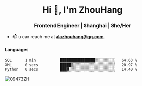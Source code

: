<h1 align="center">Hi 👋, I'm ZhouHang</h1>

<h3 align="center">Frontend Engineer | Shanghai | She/Her</h3>

- 📫 u can reach me at **alazhouhang@qq.com**.

<h4 align="left">Languages</h4>
<!--START_SECTION:waka-->

```txt
SQL      1 min           ████████████████░░░░░░░░░   64.63 %
XML      0 secs          █████▒░░░░░░░░░░░░░░░░░░░   20.97 %
Python   0 secs          ███▓░░░░░░░░░░░░░░░░░░░░░   14.40 %
```

<!--END_SECTION:waka-->

<p align="left"> <img src=https://github-readme-stats.vercel.app/api?username=09473ZH&show_icons=true alt=09473ZH /> </p>
